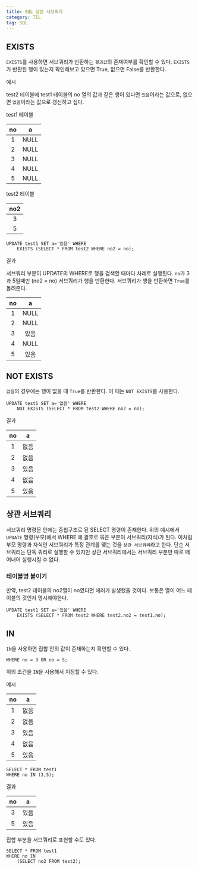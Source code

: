 ```yaml
---
title: SQL 상관 서브쿼리
category: TIL
tag: SQL
---
```


## EXISTS

`EXISTS`를 사용하면 서브쿼리가 반환하는 `결과값`의 존재여부를 확인할 수 있다. `EXISTS`가 반환된 행이 있는지 확인해보고 있으면 True, 없으면 False를 반환한다.

<p>예시</p>

test2 테이블에 test1 테이블의 no 열의 값과 같은 행이 있다면 `있음`이라는 값으로, 없으면 `없음`이라는 값으로 갱신하고 싶다.

<p>test1 테이블</p>

|no|a|
|:-:|:-:|
|1|NULL|
|2|NULL|
|3|NULL|
|4|NULL|
|5|NULL|

<p>test2 테이블</p>

|no2|
|:-:|
|3|
|5|

```
UPDATE test1 SET a='있음' WHERE
    EXISTS (SELECT * FROM test2 WHERE no2 = no);
```

<p>결과</p>

서브쿼리 부분이 UPDATE의 WHERE로 행을 검색할 때마다 차례로 실행된다. `no`가 3과 5일때만 (no2 = no) 서브쿼리가 행을 반환한다. 서브쿼리가 행을 반환하면 `True`를 돌려준다.

|no|a|
|:-:|:-:|
|1|NULL|
|2|NULL|
|3|있음|
|4|NULL|
|5|있음|

## NOT EXISTS

`없음`의 경우에는 행이 없을 때 `True`를 반환한다. 이 때는 `NOT EXISTS`를 사용한다.

```
UPDATE test1 SET a='없음' WHERE
    NOT EXISTS (SELECT * FROM test2 WHERE no2 = no);
```

<p>결과</p>

|no|a|
|:-:|:-:|
|1|없음|
|2|없음|
|3|있음|
|4|없음|
|5|있음|

## 상관 서브쿼리

서브쿼리 명령문 안에는 중첩구조로 된 SELECT 명령이 존재한다. 위의 예시에서 `UPDATE` 명령(부모)에서 WHERE 에 괄호로 묶은 부분이 서브쿼리(자식)가 된다. 이처럼 부모 명령과 자식인 서브쿼리가 특정 관계를 맺는 것을 `상관 서브쿼리`라고 한다. 단순 서브쿼리는 단독 쿼리로 실행할 수 있지만 상관 서브쿼리에서는 서브쿼리 부분만 따로 떼어내어 실행시킬 수 없다. 

### 테이블명 붙이기

만약, test2 테이블의 no2열이 no였다면 에러가 발생했을 것이다. 보통은 열이 어느 테이블의 것인지 명시해야한다.

```
UPDATE test1 SET a='있음' WHERE
    EXISTS (SELECT * FROM test2 WHERE test2.no2 = test1.no);
```

## IN

`IN`을 사용하면 집합 안의 값이 존재하는지 확인할 수 있다. 

```
WHERE no = 3 OR no = 5;
```

위의 조건을 `IN`을 사용해서 지정할 수 있다.

<p>예시</p>

|no|a|
|:-:|:-:|
|1|없음|
|2|없음|
|3|있음|
|4|없음|
|5|있음|

```
SELECT * FROM test1
WHERE no IN (3,5);
```

<p>결과</p>

|no|a|
|:-:|:-:|
|3|있음|
|5|있음|

집합 부분을 서브쿼리로 표현할 수도 있다.

```
SELECT * FROM test1
WHERE no IN
    (SELECT no2 FROM test2);
```